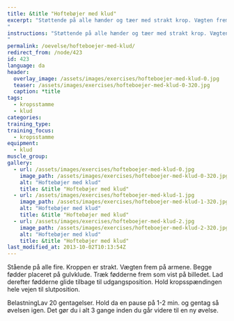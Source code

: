 ```yaml
---
title: &title "Hoftebøjer med klud"
excerpt: "Støttende på alle hænder og tæer med strakt krop. Vægten frem på armene. Begge fødder placeret på gulvklude. Træk fødderne frem mod hænderne ved at bøje i hoften. Lad derefter fødderne glide tilbage til udgangsposition. Hold kropsspændingen hele vejen til slutposition.
"
instructions: "Støttende på alle hænder og tæer med strakt krop. Vægten frem på armene. Begge fødder placeret på gulvklude. Træk fødderne frem mod hænderne ved at bøje i hoften. Lad derefter fødderne glide tilbage til udgangsposition. Hold kropsspændingen hele vejen til slutposition.
"
permalink: /oevelse/hofteboejer-med-klud/
redirect_from: /node/423
id: 423
language: da
header:
  overlay_image: /assets/images/exercises/hofteboejer-med-klud-0.jpg
  teaser: /assets/images/exercises/hofteboejer-med-klud-0-320.jpg
  caption: *title
tags:
  - kropsstamme
  - klud
categories:
training_type: 
training_focus: 
  - kropsstamme
equipment:
  - klud
muscle_group:
gallery:
  - url: /assets/images/exercises/hofteboejer-med-klud-0.jpg
    image_path: /assets/images/exercises/hofteboejer-med-klud-0-320.jpg
    alt: "Hoftebøjer med klud"
    title: &title "Hoftebøjer med klud"
  - url: /assets/images/exercises/hofteboejer-med-klud-1.jpg
    image_path: /assets/images/exercises/hofteboejer-med-klud-1-320.jpg
    alt: "Hoftebøjer med klud"
    title: &title "Hoftebøjer med klud"
  - url: /assets/images/exercises/hofteboejer-med-klud-2.jpg
    image_path: /assets/images/exercises/hofteboejer-med-klud-2-320.jpg
    alt: "Hoftebøjer med klud"
    title: &title "Hoftebøjer med klud"
last_modified_at: 2013-10-02T10:13:54Z
---
```


Stående på alle fire. Kroppen er strakt. Vægten frem på armene. Begge fødder placeret på gulvklude. Træk fødderne frem som vist på billedet. Lad derefter fødderne glide tilbage til udgangsposition. Hold kropsspændingen hele vejen til slutposition.

BelastningLav 20 gentagelser. Hold da en pause på 1-2 min. og gentag så øvelsen igen. Det gør du i alt 3 gange inden du går videre til en ny øvelse.
